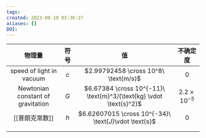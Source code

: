 ```yaml
---
tags: 
created: 2023-08-19 03:36:27
aliases: []
DOI: 
---
```


| 物理量  | 符号 | 值 | 不确定度 |
| :---: | :---: | :---: | :----------------: |
| speed of light in vacuum    |  $c$    |  $2.99792458 \cross 10^8\ \text{m/s}$    |    0              |
|  Newtonian constant of gravitation   |  $G$    |   $6.67384 \cross 10^{-11}\ \text{m}^3/(\text{kg} \vdot \text{s}^2)$   |     $2.2 \times 10^{-5}$             |
|   [[普朗克常数]]  |  $h$    | $6.62607015 \cross 10^{-34}\ \text{J}\vdot \text{s}$     |    0       |
|     |      |      |                  |
|     |      |      |                  |

